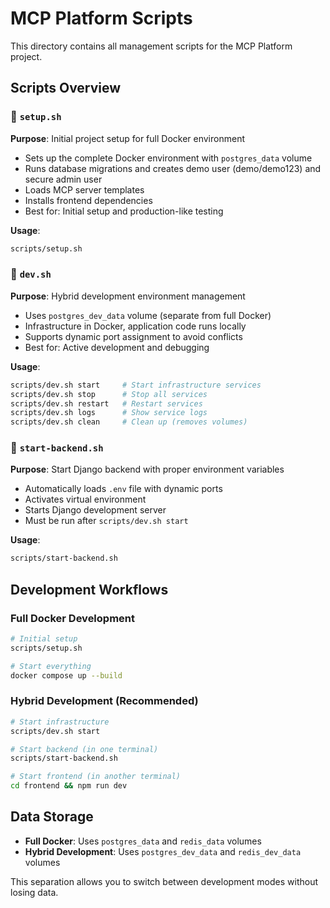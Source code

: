 # MCP Platform Scripts

This directory contains all management scripts for the MCP Platform project.

## Scripts Overview

### 🚀 `setup.sh`
**Purpose**: Initial project setup for full Docker environment
- Sets up the complete Docker environment with `postgres_data` volume
- Runs database migrations and creates demo user (demo/demo123) and secure admin user
- Loads MCP server templates
- Installs frontend dependencies
- Best for: Initial setup and production-like testing

**Usage**:
```bash
scripts/setup.sh
```

### 🔧 `dev.sh`
**Purpose**: Hybrid development environment management
- Uses `postgres_dev_data` volume (separate from full Docker)
- Infrastructure in Docker, application code runs locally
- Supports dynamic port assignment to avoid conflicts
- Best for: Active development and debugging

**Usage**:
```bash
scripts/dev.sh start     # Start infrastructure services
scripts/dev.sh stop      # Stop all services
scripts/dev.sh restart   # Restart services
scripts/dev.sh logs      # Show service logs
scripts/dev.sh clean     # Clean up (removes volumes)
```

### 🐍 `start-backend.sh`
**Purpose**: Start Django backend with proper environment variables
- Automatically loads `.env` file with dynamic ports
- Activates virtual environment
- Starts Django development server
- Must be run after `scripts/dev.sh start`

**Usage**:
```bash
scripts/start-backend.sh
```

## Development Workflows

### Full Docker Development
```bash
# Initial setup
scripts/setup.sh

# Start everything
docker compose up --build
```

### Hybrid Development (Recommended)
```bash
# Start infrastructure
scripts/dev.sh start

# Start backend (in one terminal)
scripts/start-backend.sh

# Start frontend (in another terminal)
cd frontend && npm run dev
```

## Data Storage

- **Full Docker**: Uses `postgres_data` and `redis_data` volumes
- **Hybrid Development**: Uses `postgres_dev_data` and `redis_dev_data` volumes

This separation allows you to switch between development modes without losing data.
